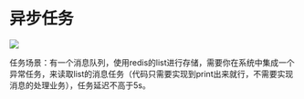 # 异步任务 

![](https://cdn.rawgit.com/sindresorhus/awesome/d7305f38d29fed78fa85652e3a63e154dd8e8829/media/badge.svg)

任务场景：有一个消息队列，使用redis的list进行存储，需要你在系统中集成一个异常任务，来读取list的消息任务（代码只需要实现到print出来就行，不需要实现消息的处理业务），任务延迟不高于5s。
